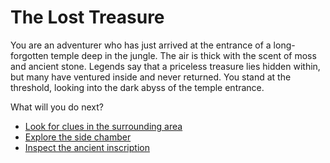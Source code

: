 # The Lost Treasure

You are an adventurer who has just arrived at the entrance of a long-forgotten temple deep in the jungle. The air is thick with the scent of moss and ancient stone. Legends say that a priceless treasure lies hidden within, but many have ventured inside and never returned. You stand at the threshold, looking into the dark abyss of the temple entrance.

What will you do next?

- [Look for clues in the surrounding area](clues-area.md)
- [Explore the side chamber](side-chamber.md)
- [Inspect the ancient inscription](ancient-inscription.md)
